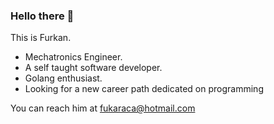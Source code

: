 ### Hello there 👋

This is Furkan.
- Mechatronics Engineer.
- A self taught software developer.
- Golang enthusiast.
- Looking for a new career path dedicated on programming

You can reach him at fukaraca@hotmail.com



<!--
**fukaraca/fukaraca** is a ✨ _special_ ✨ repository because its `README.md` (this file) appears on your GitHub profile.

Here are some ideas to get you started:

- 🔭 I’m currently working on ...
- 🌱 I’m currently learning ...
- 👯 I’m looking to collaborate on ...
- 🤔 I’m looking for help with ...
- 💬 Ask me about ...
- 📫 How to reach me: ...
- 😄 Pronouns: ...
- ⚡ Fun fact: ...
-->
